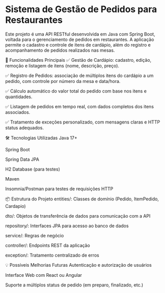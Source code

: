 #  Sistema de Gestão de Pedidos para Restaurantes

Este projeto é uma API RESTful desenvolvida em Java com Spring Boot, voltada para o gerenciamento de pedidos em restaurantes. A aplicação permite o cadastro e controle de itens de cardápio, além do registro e acompanhamento de pedidos realizados nas mesas.

🚀 Funcionalidades Principais
✅ Gestão de Cardápio: cadastro, edição, remoção e listagem de itens (nome, descrição, preço).

✅ Registro de Pedidos: associação de múltiplos itens do cardápio a um pedido, com controle por número da mesa e data/hora.

✅ Cálculo automático do valor total do pedido com base nos itens e quantidades.

✅ Listagem de pedidos em tempo real, com dados completos dos itens associados.

✅ Tratamento de exceções personalizado, com mensagens claras e HTTP status adequados.

🛠️ Tecnologias Utilizadas
Java 17+

Spring Boot

Spring Data JPA

H2 Database (para testes)

Maven

Insomnia/Postman para testes de requisições HTTP

📦 Estrutura do Projeto
entities/: Classes de domínio (Pedido, ItemPedido, Cardapio)

dto/: Objetos de transferência de dados para comunicação com a API

repository/: Interfaces JPA para acesso ao banco de dados

service/: Regras de negócio

controller/: Endpoints REST da aplicação

exception/: Tratamento centralizado de erros

💡 Possíveis Melhorias Futuras
Autenticação e autorização de usuários

Interface Web com React ou Angular

Suporte a múltiplos status de pedido (em preparo, finalizado, etc.)